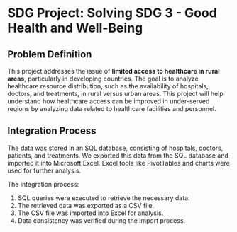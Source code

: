# SDG Project: Solving SDG 3 - Good Health and Well-Being

## Problem Definition
This project addresses the issue of **limited access to healthcare in rural areas**, particularly in developing countries. The goal is to analyze healthcare resource distribution, such as the availability of hospitals, doctors, and treatments, in rural versus urban areas. This project will help understand how healthcare access can be improved in under-served regions by analyzing data related to healthcare facilities and personnel.

## Integration Process
The data was stored in an SQL database, consisting of hospitals, doctors, patients, and treatments. We exported this data from the SQL database and imported it into Microsoft Excel. Excel tools like PivotTables and charts were used for further analysis.

The integration process:
1. SQL queries were executed to retrieve the necessary data.
2. The retrieved data was exported as a CSV file.
3. The CSV file was imported into Excel for analysis.
4. Data consistency was verified during the import process.

